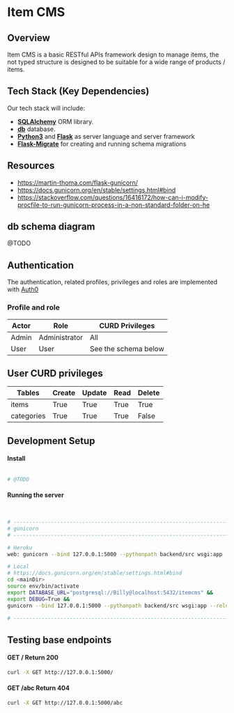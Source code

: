 # Item CMS

## Overview
Item CMS is a basic RESTful APIs framework design to manage items, the not typed structure is designed to be suitable for a wide range of products / items.

## Tech Stack (Key Dependencies)
Our tech stack will include:

* **[SQLAlchemy](https://www.sqlalchemy.org/)** ORM library.
* **[db](#db)** database.
* **[Python3](https://www.python.org/)** and **[Flask](http://flask.palletsprojects.com)** as server language and server framework
* **[Flask-Migrate](https://flask-migrate.readthedocs.io/en/latest/)** for creating and running schema migrations

## Resources

* https://martin-thoma.com/flask-gunicorn/
* https://docs.gunicorn.org/en/stable/settings.html#bind
* https://stackoverflow.com/questions/16416172/how-can-i-modify-procfile-to-run-gunicorn-process-in-a-non-standard-folder-on-he

## db schema diagram
@TODO

## Authentication
The authentication, related profiles, privileges and roles are implemented with [Auth0](https://auth0.com/)

### Profile and role

| Actor         | Role          | CURD Privileges      |
| ------------- | ------------- | -------------------- |
| Admin         | Administrator | All                  |
| User          | User          | See the schema below |

## User CURD privileges

| Tables          | Create | Update | Read   | Delete  |
| --------------- | ------ | ------ | ------ |  ------ |
| items           | True   | True   | True   | True    |
| categories      | True   | True   | True   | False   |

## Development Setup

#### Install

```bash

# @TODO

```

#### Running the server

```bash


# -----------------------------------------------------------------------------
# gunicorn
# -----------------------------------------------------------------------------

# Heroku
web: gunicorn --bind 127.0.0.1:5000 --pythonpath backend/src wsgi:app

# Local
# https://docs.gunicorn.org/en/stable/settings.html#bind
cd <mainDir>
source env/bin/activate
export DATABASE_URL="postgresql://Billy@localhost:5432/itemcms" &&
export DEBUG=True &&
gunicorn --bind 127.0.0.1:5000 --pythonpath backend/src wsgi:app --reload

# -----------------------------------------------------------------------------

```

## Testing base endpoints

#### GET / Return 200

```bash
curl -X GET http://127.0.0.1:5000/
```

#### GET /abc Return 404

```bash
curl -X GET http://127.0.0.1:5000/abc
```
